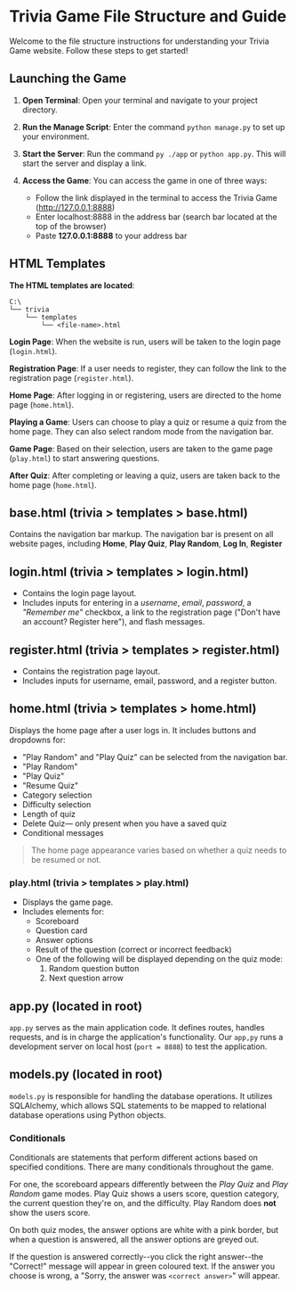 <!-- A: This shouldn't be in the root directory and should be named more semantically. -->
<!-- A: Is this the user-targeted or dev-targeted doc? If it is the user-targeted one, add instructions to clone the repository -->

<!-- AF: will send this over to philip's branch -->

# Trivia Game File Structure and Guide
 <!-- A: Consider renaming this heading "Trivia Game File Structure and Guide" or something similarly more meaningful... like the filename. -->
 <!-- AF: Done! -->

Welcome to the file structure instructions for understanding your Trivia Game website. Follow these steps to get started!

## Launching the Game

1. **Open Terminal**: Open your terminal and navigate to your project directory.

2. **Run the Manage Script**: Enter the command `python manage.py` to set up your environment. <!-- A: Please mention and describe the options/flags, including -h. manage.py does not set up the environment. python/py/python3 -m venv <venv_directory_name> does. Please also mention that. -->

3. **Start the Server**: Run the command `py ./app` or `python app.py`. <!-- A: python app.py is more common. Please also use python, py or python3 consistently --> This will start the server and display a link.

4. **Access the Game**: You can access the game in one of three ways:
    - Follow the link displayed in the terminal to access the Trivia Game (http://127.0.0.1:8888)
    - Enter localhost:8888 in the address bar (search bar located at the top of the browser)
    - Paste **127.0.0.1:8888** to your address bar
<!-- A: The primary instruction should be to open a web browser and enter localhost:<PORT> or 127.0.0.1:<PORT>. Information on which port should also be provided.>
<!-- AF: Done! -->

<!-- A: Please explain the generate_env_file.py script and its options/flags. -->
<!-- AF: philip should have that on his file -->


## HTML Templates

__The HTML templates are located__:

```
C:\
└── trivia
    └── templates
        └── <file-name>.html
```

**Login Page**: When the website is run, users will be taken to the login page (`login.html`).

**Registration Page**: If a user needs to register, they can follow the link to the registration page (`register.html`).

**Home Page**: After logging in or registering, users are directed to the home page (`home.html`).

**Playing a Game**: Users can choose to play a quiz or resume a quiz from the home page. They can also select random mode from the navigation bar.

**Game Page**: Based on their selection, users are taken to the game page (`play.html`) to start answering questions.

**After Quiz**: After completing or leaving a quiz, users are taken back to the home page (`home.html`).

## base.html (trivia > templates > base.html)
Contains the navigation bar markup. The navigation bar is present on all website pages, including **Home**, **Play Quiz**, **Play Random**, **Log In**, **Register**  

## login.html (trivia > templates > login.html)

- Contains the login page layout.
- Includes inputs for entering in a _username_, _email_, _password_, a _"Remember me"_ checkbox, a link to the registration page ("Don't have an account? Register here"), and flash messages.

## register.html (trivia > templates > register.html)

- Contains the registration page layout.
- Includes inputs for username, email, password, and a register button.

## home.html (trivia > templates > home.html)

Displays the home page after a user logs in.
It includes buttons and dropdowns for: <!-- A: Mention the conditional. There is also a Delete Quiz button sometimes. Jas will also make a Play Random button; please mention that. -->
  - "Play Random" and "Play Quiz" can be selected from the navigation bar. 
  - "Play Random"
  - "Play Quiz"
  - "Resume Quiz"
  - Category selection
  - Difficulty selection
  - Length of quiz
  - Delete Quiz— only present when you have a saved quiz
  - Conditional messages
> The home page appearance varies based on whether a quiz needs to be resumed or not.


### play.html (trivia > templates > play.html)
- Displays the game page.
- Includes elements for:
  - Scoreboard
  - Question card
  - Answer options
  - Result of the question (correct or incorrect feedback)
  - One of the following will be displayed depending on the quiz mode:
    1.  Random question button
    2.  Next question arrow

## app.py (located in root)
`app.py` serves as the main application code. It defines routes, handles requests, and is in charge the application's functionality. 
Our `app,py` runs a development server on local host (`port = 8888`) to test the application.

## models.py (located in root)
`models.py` is responsible for handling the database operations. It utilizes SQLAlchemy, which allows SQL statements to be mapped to relational database operations using Python objects.

### Conditionals
Conditionals are statements that perform different
actions based on specified conditions. There are many conditionals throughout the game.

For one, the scoreboard appears differently between the _Play Quiz_ and _Play Random_ game modes. Play Quiz shows a users score, question category, the current question they're on, and the difficulty. Play Random does **not** show the users score.

On both quiz modes, the answer options are white with a pink border, but when a question is answered, all the answer options are greyed out.

If the question is answered correctly--you click the right answer--the "Correct!" message will appear in green coloured text. If the answer you choose is wrong, a "Sorry, the answer was `<correct answer>`" will appear.
<!-- A: Describe the relationships and the class methods -->

<!-- A: General notes: -->
<!-- A: Rework the headings. They could be organized like the actual directory structure (root, trivia, tests, data...) -->
